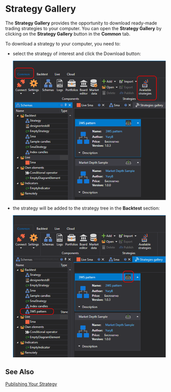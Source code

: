 # Strategy Gallery

The **Strategy Gallery** provides the opportunity to download ready-made trading strategies to your computer. You can open the **Strategy Gallery** by clicking on the **Strategy Gallery** button in the **Common** tab.

To download a strategy to your computer, you need to:

- select the strategy of interest and click the Download button:

  ![Designer The gallery of strategies 00](../images/Designer_gallery_of_strategies_00.png)

- the strategy will be added to the strategy tree in the **Backtest** section:

  ![Designer The gallery of strategies 01](../images/Designer_gallery_of_strategies_01.png)

## See Also

[Publishing Your Strategy](Designer_Gallery_publish.md)